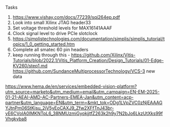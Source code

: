 Tasks

1. https://www.vishay.com/docs/77239/sqj264ep.pdf
2. Look into small Xilinx JTAG header33
3. Set voltage threshold levels for MAX16141AAAF
4. Clock signal level to drive PCIe slotclock
5. https://simplistechnologies.com/documentation/simplis/simplis_tutorial/topics/1_0_getting_started.htm
6. Complete all smatec 60 pin headers
7. keep running through this - https://github.com/Xilinx/Vitis-Tutorials/blob/2022.1/Vitis_Platform_Creation/Design_Tutorials/01-Edge-KV260/step1.md
https://github.com/SundanceMultiprocessorTechnology/VCS-3
new data

https://www.hema.de/en/services/embedded-vision-platform?utm_source=marketo&utm_medium=email&utm_campaign=EN-EM-2025-01-21-AEAI-AMD-AC-Partners-EMEA-Jan&utm_content=acp-partner&utm_language=EN&utm_term=&mkt_tok=ODg1LVpZVC0zNjEAAAGYJtnPm06StKisu_2jV5yEoCAXJ9_Zfw2XFfTnJ43br-vE6CVoIA0IMKNTpL6_38NMUzmiGyokjjtfZ263k2h9y7N2bJo6LkzUtXks99fVhgkyba8
